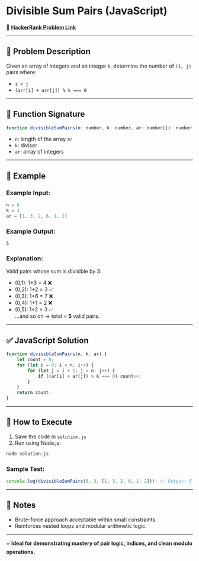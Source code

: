 # Divisible Sum Pairs (JavaScript)

🔗 **[HackerRank Problem Link](https://www.hackerrank.com/challenges/divisible-sum-pairs/problem?isFullScreen=true)**

---

## 📖 Problem Description

Given an array of integers and an integer `k`, determine the number of `(i, j)` pairs where:

- `i < j`
- `(arr[i] + arr[j]) % k === 0`

---

## 🧾 Function Signature

```javascript
function divisibleSumPairs(n: number, k: number, ar: number[]): number
```

- `n`: length of the array `ar`
- `k`: divisor
- `ar`: array of integers

---

## 📝 Example

### Example Input:
```javascript
n = 6  
k = 3  
ar = [1, 3, 2, 6, 1, 2]
```

### Example Output:
```text
5
```

### Explanation:
Valid pairs whose sum is divisible by 3:
- (0,1): 1+3 = 4 ❌  
- (0,2): 1+2 = 3 ✅  
- (0,3): 1+6 = 7 ❌  
- (0,4): 1+1 = 2 ❌  
- (0,5): 1+2 = 3 ✅  
...and so on → total = **5** valid pairs.

---

## ✅ JavaScript Solution

```javascript
function divisibleSumPairs(n, k, ar) {
    let count = 0;
    for (let i = 0; i < n; i++) {
        for (let j = i + 1; j < n; j++) {
            if ((ar[i] + ar[j]) % k === 0) count++;
        }
    }
    return count;
}
```

---

## 🚀 How to Execute

1. Save the code in `solution.js`
2. Run using Node.js:

```bash
node solution.js
```

### Sample Test:

```javascript
console.log(divisibleSumPairs(6, 3, [1, 3, 2, 6, 1, 2])); // Output: 5
```

---

## 📌 Notes

- Brute-force approach acceptable within small constraints.
- Reinforces nested loops and modular arithmetic logic.

---

⭐ **Ideal for demonstrating mastery of pair logic, indices, and clean modulo operations.**
